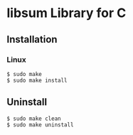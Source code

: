 # libsum Library for C

## Installation

### Linux

```
$ sudo make
$ sudo make install
```

## Uninstall

```
$ sudo make clean
$ sudo make uninstall
```

